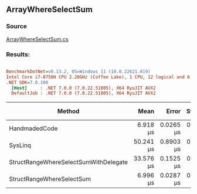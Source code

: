 ﻿## ArrayWhereSelectSum

### Source
[ArrayWhereSelectSum.cs](../../src/StructLinq.Benchmark/ArrayWhereSelectSum.cs)

### Results:
``` ini

BenchmarkDotNet=v0.13.2, OS=Windows 11 (10.0.22621.819)
Intel Core i7-8750H CPU 2.20GHz (Coffee Lake), 1 CPU, 12 logical and 6 physical cores
.NET SDK=7.0.100
  [Host]     : .NET 7.0.0 (7.0.22.51805), X64 RyuJIT AVX2
  DefaultJob : .NET 7.0.0 (7.0.22.51805), X64 RyuJIT AVX2


```
|                                Method |      Mean |     Error |    StdDev | Ratio | RatioSD | Allocated | Alloc Ratio |
|-------------------------------------- |----------:|----------:|----------:|------:|--------:|----------:|------------:|
|                         HandmadedCode |  6.918 μs | 0.0265 μs | 0.0235 μs |  1.00 |    0.00 |         - |          NA |
|                               SysLinq | 50.241 μs | 0.8903 μs | 0.8328 μs |  7.25 |    0.11 |     104 B |          NA |
| StructRangeWhereSelectSumWithDelegate | 33.576 μs | 0.1525 μs | 0.1426 μs |  4.86 |    0.03 |         - |          NA |
|             StructRangeWhereSelectSum |  6.996 μs | 0.0287 μs | 0.0240 μs |  1.01 |    0.00 |         - |          NA |
